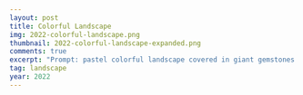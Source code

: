 ```yaml
---
layout: post
title: Colorful Landscape
img: 2022-colorful-landscape.png
thumbnail: 2022-colorful-landscape-expanded.png
comments: true
excerpt: "Prompt: pastel colorful landscape covered in giant gemstones matte painting trending on artstation HQ; Generator: DreamStudio by Stability.ai, expanded with Adobe Photoshop"
tag: landscape
year: 2022
---
```

